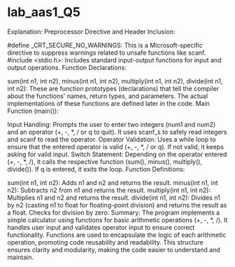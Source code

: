 # lab_aas1_Q5
Explanation:
Preprocessor Directive and Header Inclusion:

#define _CRT_SECURE_NO_WARNINGS: This is a Microsoft-specific directive to suppress warnings related to unsafe functions like scanf.
#include <stdio.h>: Includes standard input-output functions for input and output operations.
Function Declarations:

sum(int n1, int n2), minus(int n1, int n2), multiply(int n1, int n2), divide(int n1, int n2): These are function prototypes (declarations) that tell the compiler about the functions' names, return types, and parameters. The actual implementations of these functions are defined later in the code.
Main Function (main()):

Input Handling: Prompts the user to enter two integers (num1 and num2) and an operator (+, -, *, / or q to quit). It uses scanf_s to safely read integers and scanf to read the operator.
Operator Validation: Uses a while loop to ensure that the entered operator is valid (+, -, *, / or q). If not valid, it keeps asking for valid input.
Switch Statement: Depending on the operator entered (+, -, *, /), it calls the respective function (sum(), minus(), multiply(), divide()). If q is entered, it exits the loop.
Function Definitions:

sum(int n1, int n2): Adds n1 and n2 and returns the result.
minus(int n1, int n2): Subtracts n2 from n1 and returns the result.
multiply(int n1, int n2): Multiplies n1 and n2 and returns the result.
divide(int n1, int n2): Divides n1 by n2 (casting n1 to float for floating-point division) and returns the result as a float. Checks for division by zero.
Summary:
The program implements a simple calculator using functions for basic arithmetic operations (+, -, *, /).
It handles user input and validates operator input to ensure correct functionality.
Functions are used to encapsulate the logic of each arithmetic operation, promoting code reusability and readability.
This structure ensures clarity and modularity, making the code easier to understand and maintain.



